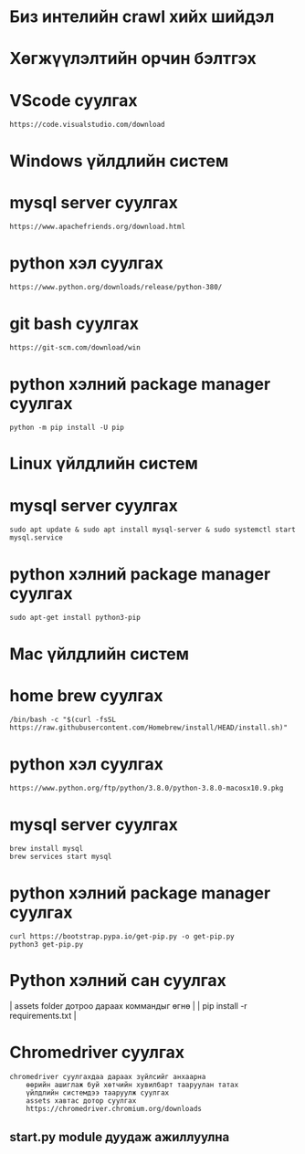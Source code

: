 # Биз интелийн crawl хийх шийдэл

# Хөгжүүлэлтийн орчин бэлтгэх

# VScode суулгах
    https://code.visualstudio.com/download


# Windows үйлдлийн систем
# mysql server суулгах
    https://www.apachefriends.org/download.html
# python хэл суулгах
    https://www.python.org/downloads/release/python-380/
# git bash суулгах
    https://git-scm.com/download/win
# python хэлний package manager суулгах
    python -m pip install -U pip

# Linux үйлдлийн систем
# mysql server суулгах
    sudo apt update & sudo apt install mysql-server & sudo systemctl start mysql.service
# python хэлний package manager суулгах
    sudo apt-get install python3-pip

# Mac үйлдлийн систем
# home brew суулгах
    /bin/bash -c "$(curl -fsSL https://raw.githubusercontent.com/Homebrew/install/HEAD/install.sh)"
# python хэл суулгах
    https://www.python.org/ftp/python/3.8.0/python-3.8.0-macosx10.9.pkg
# mysql server суулгах
    brew install mysql
    brew services start mysql
# python хэлний package manager суулгах
    curl https://bootstrap.pypa.io/get-pip.py -o get-pip.py
    python3 get-pip.py

# Python хэлний сан суулгах

| assets folder дотроо дараах коммандыг өгнө |
| pip install -r requirements.txt |

# Chromedriver суулгах
    chromedriver суулгахдаа дараах зүйлсийг анхаарна
        өөрийн ашиглаж буй хөтчийн хувилбарт тааруулан татах
        үйлдлийн системдээ тааруулж суулгах
        assets хавтас дотор суулгах
        https://chromedriver.chromium.org/downloads

## start.py module дуудаж ажиллуулна
